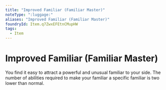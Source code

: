 ```yaml
---
title: "Improved Familiar (Familiar Master)"
noteType: ":luggage:"
aliases: "Improved Familiar (Familiar Master)"
foundryId: Item.q7ZwxEFEtnCMupHW
tags:
  - Item
---
```


# Improved Familiar (Familiar Master)

You find it easy to attract a powerful and unusual familiar to your side. The number of abilities required to make your familiar a specific familiar is two lower than normal.
